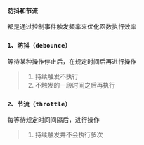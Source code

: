 ### `防抖和节流`

都是通过控制事件触发频率来优化函数执行效率

### `1、防抖（debounce）`

等待某种操作停止后，在规定时间后再进行操作

> 1. 持续触发不执行
> 2. 不触发的一段时间之后再执行

### `2、节流（throttle）`

每等待规定时间间隔后，进行操作

> 1. 持续触发并不会执行多次